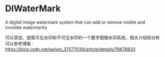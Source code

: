 # DIWaterMark
A digital image watermark system that can add or remove visible and invisible watermarks


可以添加、提取可见水印和不可见水印的一个数字图像水印系统，相关介绍和分析可以参考博客：https://blog.csdn.net/weixin_37577039/article/details/78678833
